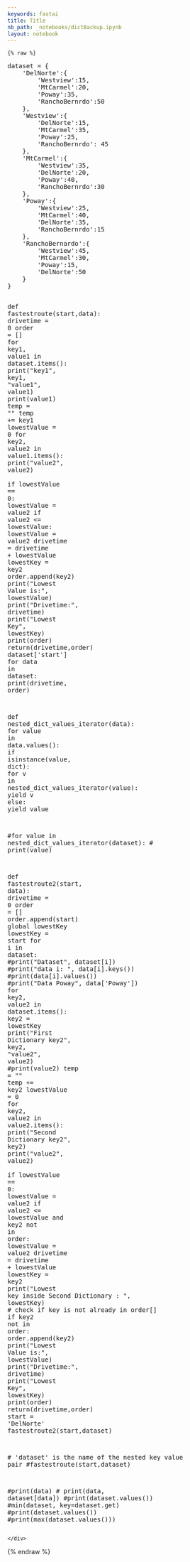 ```yaml
---
keywords: fastai
title: Title
nb_path: _notebooks/dictBackup.ipynb
layout: notebook
---
```


<!--
#################################################
### THIS FILE WAS AUTOGENERATED! DO NOT EDIT! ###
#################################################
# file to edit: _notebooks/dictBackup.ipynb
-->

<div class="container" id="notebook-container">
        
    {% raw %}
    
<div class="cell border-box-sizing code_cell rendered">
<div class="input">

<div class="inner_cell">
    <div class="input_area">
<div class=" highlight hl-python"><pre><span></span><span class="n">dataset</span> <span class="o">=</span> <span class="p">{</span>
    <span class="s1">&#39;DelNorte&#39;</span><span class="p">:{</span>
        <span class="s1">&#39;Westview&#39;</span><span class="p">:</span><span class="mi">15</span><span class="p">,</span>
        <span class="s1">&#39;MtCarmel&#39;</span><span class="p">:</span><span class="mi">20</span><span class="p">,</span>
        <span class="s1">&#39;Poway&#39;</span><span class="p">:</span><span class="mi">35</span><span class="p">,</span>
        <span class="s1">&#39;RanchoBernrdo&#39;</span><span class="p">:</span><span class="mi">50</span>
    <span class="p">},</span>
    <span class="s1">&#39;Westview&#39;</span><span class="p">:{</span>
        <span class="s1">&#39;DelNorte&#39;</span><span class="p">:</span><span class="mi">15</span><span class="p">,</span>
        <span class="s1">&#39;MtCarmel&#39;</span><span class="p">:</span><span class="mi">35</span><span class="p">,</span>
        <span class="s1">&#39;Poway&#39;</span><span class="p">:</span><span class="mi">25</span><span class="p">,</span>
        <span class="s1">&#39;RanchoBernrdo&#39;</span><span class="p">:</span> <span class="mi">45</span>
    <span class="p">},</span>
    <span class="s1">&#39;MtCarmel&#39;</span><span class="p">:{</span>
        <span class="s1">&#39;Westview&#39;</span><span class="p">:</span><span class="mi">35</span><span class="p">,</span>
        <span class="s1">&#39;DelNorte&#39;</span><span class="p">:</span><span class="mi">20</span><span class="p">,</span>
        <span class="s1">&#39;Poway&#39;</span><span class="p">:</span><span class="mi">40</span><span class="p">,</span>
        <span class="s1">&#39;RanchoBernrdo&#39;</span><span class="p">:</span><span class="mi">30</span>
    <span class="p">},</span>
    <span class="s1">&#39;Poway&#39;</span><span class="p">:{</span>
        <span class="s1">&#39;Westview&#39;</span><span class="p">:</span><span class="mi">25</span><span class="p">,</span>
        <span class="s1">&#39;MtCarmel&#39;</span><span class="p">:</span><span class="mi">40</span><span class="p">,</span>
        <span class="s1">&#39;DelNorte&#39;</span><span class="p">:</span><span class="mi">35</span><span class="p">,</span>
        <span class="s1">&#39;RanchoBernrdo&#39;</span><span class="p">:</span><span class="mi">15</span>
    <span class="p">},</span>
    <span class="s1">&#39;RanchoBernardo&#39;</span><span class="p">:{</span>
        <span class="s1">&#39;Westview&#39;</span><span class="p">:</span><span class="mi">45</span><span class="p">,</span>
        <span class="s1">&#39;MtCarmel&#39;</span><span class="p">:</span><span class="mi">30</span><span class="p">,</span>
        <span class="s1">&#39;Poway&#39;</span><span class="p">:</span><span class="mi">15</span><span class="p">,</span>
        <span class="s1">&#39;DelNorte&#39;</span><span class="p">:</span><span class="mi">50</span>
    <span class="p">}</span>
<span class="p">}</span>


<span class="k">def</span> <span class="nf">fastestroute</span><span class="p">(</span><span class="n">start</span><span class="p">,</span><span class="n">data</span><span class="p">):</span>
   <span class="n">drivetime</span> <span class="o">=</span> <span class="mi">0</span>
   <span class="n">order</span> <span class="o">=</span> <span class="p">[]</span>
   <span class="k">for</span> <span class="n">key1</span><span class="p">,</span> <span class="n">value1</span> <span class="ow">in</span> <span class="n">dataset</span><span class="o">.</span><span class="n">items</span><span class="p">():</span>
        <span class="nb">print</span><span class="p">(</span><span class="s2">&quot;key1&quot;</span><span class="p">,</span> <span class="n">key1</span><span class="p">,</span> <span class="s2">&quot;value1&quot;</span><span class="p">,</span> <span class="n">value1</span><span class="p">)</span>
        <span class="nb">print</span><span class="p">(</span><span class="n">value1</span><span class="p">)</span>
        <span class="n">temp</span> <span class="o">=</span> <span class="s2">&quot;&quot;</span>
        <span class="n">temp</span> <span class="o">+=</span> <span class="n">key1</span>
        <span class="n">lowestValue</span> <span class="o">=</span> <span class="mi">0</span>
        <span class="k">for</span> <span class="n">key2</span><span class="p">,</span> <span class="n">value2</span> <span class="ow">in</span> <span class="n">value1</span><span class="o">.</span><span class="n">items</span><span class="p">():</span>
            <span class="nb">print</span><span class="p">(</span><span class="s2">&quot;value2&quot;</span><span class="p">,</span> <span class="n">value2</span><span class="p">)</span>    
            <span class="k">if</span> <span class="n">lowestValue</span> <span class="o">==</span> <span class="mi">0</span><span class="p">:</span>
                 <span class="n">lowestValue</span> <span class="o">=</span> <span class="n">value2</span>
            <span class="k">if</span> <span class="n">value2</span> <span class="o">&lt;=</span> <span class="n">lowestValue</span><span class="p">:</span>
                 <span class="n">lowestValue</span> <span class="o">=</span> <span class="n">value2</span>
                 <span class="n">drivetime</span> <span class="o">=</span> <span class="n">drivetime</span> <span class="o">+</span> <span class="n">lowestValue</span>
                 <span class="n">lowestKey</span> <span class="o">=</span> <span class="n">key2</span>
                 <span class="n">order</span><span class="o">.</span><span class="n">append</span><span class="p">(</span><span class="n">key2</span><span class="p">)</span>
            <span class="nb">print</span><span class="p">(</span><span class="s2">&quot;Lowest Value is:&quot;</span><span class="p">,</span> <span class="n">lowestValue</span><span class="p">)</span>
            <span class="nb">print</span><span class="p">(</span><span class="s2">&quot;Drivetime:&quot;</span><span class="p">,</span> <span class="n">drivetime</span><span class="p">)</span>
            <span class="nb">print</span><span class="p">(</span><span class="s2">&quot;Lowest Key&quot;</span><span class="p">,</span> <span class="n">lowestKey</span><span class="p">)</span>
        <span class="nb">print</span><span class="p">(</span><span class="n">order</span><span class="p">)</span>
        <span class="k">return</span><span class="p">(</span><span class="n">drivetime</span><span class="p">,</span><span class="n">order</span><span class="p">)</span>
   <span class="n">dataset</span><span class="p">[</span><span class="s1">&#39;start&#39;</span><span class="p">]</span>
   <span class="k">for</span> <span class="n">data</span> <span class="ow">in</span> <span class="n">dataset</span><span class="p">:</span>
        <span class="nb">print</span><span class="p">(</span><span class="n">drivetime</span><span class="p">,</span> <span class="n">order</span><span class="p">)</span>

<span class="k">def</span> <span class="nf">nested_dict_values_iterator</span><span class="p">(</span><span class="n">data</span><span class="p">):</span>
 <span class="k">for</span> <span class="n">value</span> <span class="ow">in</span> <span class="n">data</span><span class="o">.</span><span class="n">values</span><span class="p">():</span>
     <span class="k">if</span> <span class="nb">isinstance</span><span class="p">(</span><span class="n">value</span><span class="p">,</span> <span class="nb">dict</span><span class="p">):</span>
         <span class="k">for</span> <span class="n">v</span> <span class="ow">in</span> <span class="n">nested_dict_values_iterator</span><span class="p">(</span><span class="n">value</span><span class="p">):</span>
             <span class="k">yield</span> <span class="n">v</span>
         <span class="k">else</span><span class="p">:</span>
             <span class="k">yield</span> <span class="n">value</span>
             
<span class="c1">#for value in nested_dict_values_iterator(dataset):</span>
 <span class="c1">#   print(value)</span>
                 

<span class="k">def</span> <span class="nf">fastestroute2</span><span class="p">(</span><span class="n">start</span><span class="p">,</span> <span class="n">data</span><span class="p">):</span>
    <span class="n">drivetime</span> <span class="o">=</span> <span class="mi">0</span>
    <span class="n">order</span> <span class="o">=</span> <span class="p">[]</span>
    <span class="n">order</span><span class="o">.</span><span class="n">append</span><span class="p">(</span><span class="n">start</span><span class="p">)</span>
    <span class="k">global</span> <span class="n">lowestKey</span>
    <span class="n">lowestKey</span> <span class="o">=</span> <span class="n">start</span>
    <span class="k">for</span> <span class="n">i</span> <span class="ow">in</span> <span class="n">dataset</span><span class="p">:</span>
        <span class="c1">#print(&quot;Dataset&quot;, dataset[i])</span>
        <span class="c1">#print(&quot;data i: &quot;, data[i].keys())</span>
        <span class="c1">#print(data[i].values())</span>
        <span class="c1">#print(&quot;Data Poway&quot;, data[&#39;Poway&#39;])</span>
        <span class="k">for</span> <span class="n">key2</span><span class="p">,</span> <span class="n">value2</span> <span class="ow">in</span> <span class="n">dataset</span><span class="o">.</span><span class="n">items</span><span class="p">():</span>
            <span class="n">key2</span> <span class="o">=</span> <span class="n">lowestKey</span>
            <span class="nb">print</span><span class="p">(</span><span class="s2">&quot;First Dictionary key2&quot;</span><span class="p">,</span> <span class="n">key2</span><span class="p">,</span> <span class="s2">&quot;value2&quot;</span><span class="p">,</span> <span class="n">value2</span><span class="p">)</span>
            <span class="c1">#print(value2)</span>
            <span class="n">temp</span> <span class="o">=</span> <span class="s2">&quot;&quot;</span>
            <span class="n">temp</span> <span class="o">+=</span> <span class="n">key2</span>
            <span class="n">lowestValue</span> <span class="o">=</span> <span class="mi">0</span>
            <span class="k">for</span> <span class="n">key2</span><span class="p">,</span> <span class="n">value2</span> <span class="ow">in</span> <span class="n">value2</span><span class="o">.</span><span class="n">items</span><span class="p">():</span>
                <span class="nb">print</span><span class="p">(</span><span class="s2">&quot;Second Dictionary key2&quot;</span><span class="p">,</span> <span class="n">key2</span><span class="p">)</span>
                <span class="nb">print</span><span class="p">(</span><span class="s2">&quot;value2&quot;</span><span class="p">,</span> <span class="n">value2</span><span class="p">)</span>    
                <span class="k">if</span> <span class="n">lowestValue</span> <span class="o">==</span> <span class="mi">0</span><span class="p">:</span>
                    <span class="n">lowestValue</span> <span class="o">=</span> <span class="n">value2</span>
                <span class="k">if</span> <span class="n">value2</span> <span class="o">&lt;=</span> <span class="n">lowestValue</span> <span class="ow">and</span> <span class="n">key2</span> <span class="ow">not</span> <span class="ow">in</span> <span class="n">order</span><span class="p">:</span>
                    <span class="n">lowestValue</span> <span class="o">=</span> <span class="n">value2</span>
                    <span class="n">drivetime</span> <span class="o">=</span> <span class="n">drivetime</span> <span class="o">+</span> <span class="n">lowestValue</span>
                    <span class="n">lowestKey</span> <span class="o">=</span> <span class="n">key2</span>
                    <span class="nb">print</span><span class="p">(</span><span class="s2">&quot;Lowest key inside Second Dictionary : &quot;</span><span class="p">,</span> <span class="n">lowestKey</span><span class="p">)</span>
                    <span class="c1"># check if key is not already in order[]</span>
                    <span class="k">if</span> <span class="n">key2</span> <span class="ow">not</span> <span class="ow">in</span> <span class="n">order</span><span class="p">:</span>
                        <span class="n">order</span><span class="o">.</span><span class="n">append</span><span class="p">(</span><span class="n">key2</span><span class="p">)</span>
                <span class="nb">print</span><span class="p">(</span><span class="s2">&quot;Lowest Value is:&quot;</span><span class="p">,</span> <span class="n">lowestValue</span><span class="p">)</span>
                <span class="nb">print</span><span class="p">(</span><span class="s2">&quot;Drivetime:&quot;</span><span class="p">,</span> <span class="n">drivetime</span><span class="p">)</span>
                <span class="nb">print</span><span class="p">(</span><span class="s2">&quot;Lowest Key&quot;</span><span class="p">,</span> <span class="n">lowestKey</span><span class="p">)</span>
            <span class="nb">print</span><span class="p">(</span><span class="n">order</span><span class="p">)</span>
        <span class="k">return</span><span class="p">(</span><span class="n">drivetime</span><span class="p">,</span><span class="n">order</span><span class="p">)</span>
<span class="n">start</span> <span class="o">=</span> <span class="s1">&#39;DelNorte&#39;</span>
<span class="n">fastestroute2</span><span class="p">(</span><span class="n">start</span><span class="p">,</span><span class="n">dataset</span><span class="p">)</span>

<span class="c1"># &#39;dataset&#39; is the name of the nested key value pair</span>
<span class="c1">#fastestroute(start,dataset)</span>

<span class="c1">#print(data)</span>
<span class="c1">#    print(data, dataset[data])</span>
<span class="c1">#print(dataset.values())</span>
<span class="c1">#min(dataset, key=dataset.get)</span>
<span class="c1">#print(dataset.values())</span>
<span class="c1">#print(max(dataset.values()))</span>
</pre></div>

    </div>
</div>
</div>

</div>
    {% endraw %}

</div>
 

